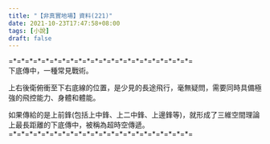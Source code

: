 ```yaml
---
title: "【非真實地場】資料(221)"
date: 2021-10-23T17:47:58+08:00
tags: [小說]
draft: false
---
```


=\*=\*=\*=\*=\*=\*=\*=\*=\*=\*=\*=\*=\*=\*=\*=\*=\*=\*=\*=\*=\*=\*=  
下底傳中，一種常見戰術。  

上右後衛俯衝至下右底線的位置，是少見的長途飛行，毫無疑問，需要同時具備極強的飛控能力、身體和體能。  

如果傳給的是上前鋒(包括上中鋒、上二中鋒、上邊鋒等)，就形成了三維空間理論上最長距離的下底傳中，被稱為超時空傳遞。  
=\*=\*=\*=\*=\*=\*=\*=\*=\*=\*=\*=\*=\*=\*=\*=\*=\*=\*=\*=\*=\*=\*=  